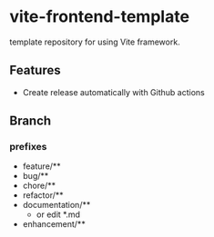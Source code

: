 # vite-frontend-template
template repository for using Vite framework.

## Features
- Create release automatically with Github actions

## Branch
### prefixes
  - feature/**
  - bug/**
  - chore/**
  - refactor/**
  - documentation/**
    - or edit *.md
  - enhancement/**